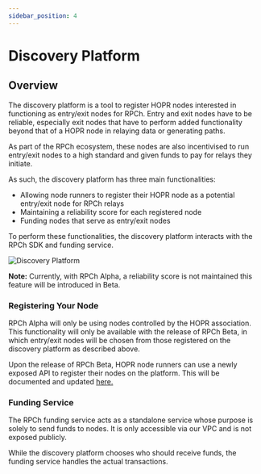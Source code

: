 ```yaml
---
sidebar_position: 4
---
```


# Discovery Platform

## Overview

The discovery platform is a tool to register HOPR nodes interested in functioning as entry/exit nodes for RPCh. Entry and exit nodes have to be reliable, especially exit nodes that have to perform added functionality beyond that of a HOPR node in relaying data or generating paths. 

As part of the RPCh ecosystem, these nodes are also incentivised to run entry/exit nodes to a high standard and given funds to pay for relays they initiate.

As such, the discovery platform has three main functionalities:

- Allowing node runners to register their HOPR node as a potential entry/exit node for RPCh relays
- Maintaining a reliability score for each registered node
- Funding nodes that serve as entry/exit nodes

To perform these functionalities, the discovery platform interacts with the RPCh SDK and funding service.

![Discovery Platform](/img/Discovery_platform2.png)

**Note:** Currently, with RPCh Alpha, a reliability score is not maintained this feature will be introduced in Beta.  

### Registering Your Node

RPCh Alpha will only be using nodes controlled by the HOPR association. This functionality will only be available with the release of RPCh Beta, in which entry/exit nodes will be chosen from those registered on the discovery platform as described above. 

Upon the release of RPCh Beta, HOPR node runners can use a newly exposed API to register their nodes on the platform. This will be documented and updated [here.](../tutorial-extras/Running-an-RPCh-node.md)

### Funding Service 

The RPCh funding service acts as a standalone service whose purpose is solely to send funds to nodes. It is only accessible via our VPC and is not exposed publicly.

While the discovery platform chooses who should receive funds, the funding service handles the actual transactions.